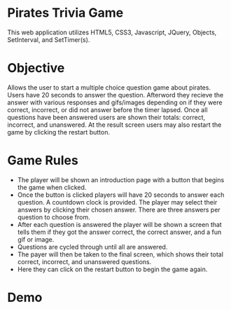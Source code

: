 # Pirates Trivia Game
This web application utilizes HTML5, CSS3, Javascript, JQuery, Objects, SetInterval, and SetTimer(s). 

# Objective
Allows the user to start a multiple choice question game about pirates. Users have 20 seconds to answer the question. Afterword they recieve the answer with various responses and gifs/images depending on if they were correct, incorrect, or did not answer before the timer lapsed. Once all questions have been answered users are shown their totals: correct, incorrect, and unanswered. At the result screen users may also restart the game by clicking the restart button. 

# Game Rules
* The player will be shown an introduction page with a button that begins the game when clicked.
* Once the button is clicked players will have 20 seconds to answer each question. A countdown clock is provided. The player may select their answers by clicking their chosen answer. There are three answers per question to choose from.
* After each question is answered the player will be shown a screen that tells them if they got the answer correct, the correct answer, and a fun gif or image.
* Questions are cycled through until all are answered. 
* The payer will then be taken to the final screen, which shows their total correct, incorrect, and unanswered questions. 
* Here they can click on the restart button to begin the game again.

# Demo
